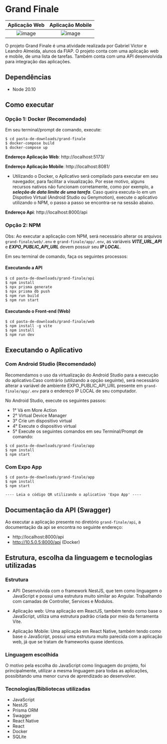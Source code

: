 # Grand Finale

|                                                  Aplicação Web                                                  |                                                Aplicação Mobile                                                 |
| :-------------------------------------------------------------------------------------------------------------: | :-------------------------------------------------------------------------------------------------------------: |
| ![image](https://github.com/gabrielvictorweb/grand-finale/assets/42915445/040e7792-aa76-43f1-aafb-94a90646c460) | ![image](https://github.com/gabrielvictorweb/grand-finale/assets/42915445/a346a946-b5aa-464c-a4e8-54065e987b68) |

O projeto Grand Finale é uma atividade realizada por Gabriel Victor e Leandro Almeida, alunos da FIAP. O projeto conta com uma aplicação web e mobile, de uma lista de tarefas. Também conta com uma API desenvolvida para integração das aplicações.

## Dependências

- Node 20.10

## Como executar

### Opção 1: Docker (Recomendado)

Em seu terminal/prompt de comando, execute:

```
$ cd pasta-de-downloads/grand-finale
$ docker-compose build
$ docker-compose up
```

**Endereço Aplicação Web**: http://localhost:5173/

**Endereço Aplicação Mobile**: http://localhost:8081/

- Utilizando o Docker, o Aplicativo será compilado para executar em seu navegador, para facilitar a visualização. Por esse motivo, alguns recursos nativos não funcionam corretamente, como por exemplo, a **_seleção de data limite de uma tarefa_**. Caso queira executa-lo em um Dispotivo Virtual (Android Studio ou Genymotion), execute o aplicativo utilizando o NPM, o passo a passo se encontra-se na sessão abaixo.

**Endereço Api**: http://localhost:8000/api

### Opção 2: NPM

Obs: Ao executar a aplicação com NPM, será necessário alterar os arquivos `grand-finale/web/.env` e `grand-finale/app/.env`, as variáveis **_VITE_URL_API_** e **_EXPO_PUBLIC_API_URL_** devem possuir seu **_IP LOCAL_**.

Em seu terminal de comando, faça os seguintes processos:

#### Executando a API

```
$ cd pasta-de-downloads/grand-finale/api
$ npm install
$ npx prisma generate
$ npx prisma db push
$ npm run build
$ npm run start
```

#### Executando o Front-end (Web)

```
$ cd pasta-de-downloads/grand-finale/web
$ npm install -g vite
$ npm install
$ npm run dev
```

## Executando o Aplicativo

### Com Android Studio (Recomendado)

Recomendamos o uso da virtualização do Android Studio para a execução do aplicativo.Caso contrário (utilizando a opção seguinte), será necessário alterar a variável de ambiente EXPO_PUBLIC_API_URL presente em `grand-finale/app/.env` para o endereço IP LOCAL de seu computador.

No Android Studio, execute os seguintes passos:

- 1° Vá em More Action
- 2° Virtual Device Manager
- 3° Crie um dispositivo virtual
- 4° Execute o dispositivo virtual
- 5° Execute os seguintes comandos em seu Terminal/Prompt de comando:

```
$ cd pasta-de-downloads/grand-finale/app
$ npm install
$ npm start
```

### Com Expo App

```
$ cd pasta-de-downloads/grand-finale/app
$ npm install
$ npm start

---- Leia o código QR utilizando o aplicativo 'Expo App' ----
```

## Documentação da API (Swagger)

Ao executar a aplicação presente no diretório `grand-finale/api`, a documentação da api se encontra no seguinte endereço:

- http://localhost:8000/api
- http://10.5.0.5:8000/api (Docker)

## Estrutura, escolha da linguagem e tecnologias utilizadas

### Estrutura

- API: Desenvolvida com o framework NestJS, que tem como linguagem o JavaScript e possui uma estrutura muito similar ao Angular. Trabalhando com camadas de Controller, Services e Modulos.

- Aplicação web: Uma aplicação em ReactJS, também tendo como base o JavaScript, utiliza uma estrutura padrão criada por meio da ferramenta Vite.

- Aplicação Mobile: Uma aplicação em React Native, também tendo como base o JavaScript, possui uma estrutura muito parecida com a aplicação web, já que se tratam de frameworks quase identicos.

### Linguagem escolhida

O motivo pela escolha do JavaScript como linguagem do projeto, foi principalmente, utilizar a mesma linguagem para todas as aplicações, possibitando uma menor curva de aprendizado ao desenvolver.

### Tecnologias/Bibliotecas utilizadas

- JavaScript
- NestJS
- Prisma ORM
- Swagger
- React Native
- React
- Docker
- SQLite
